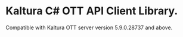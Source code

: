 # Kaltura C# OTT API Client Library.
Compatible with Kaltura OTT server version 5.9.0.28737 and above.
